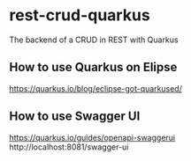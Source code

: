 # rest-crud-quarkus
The backend of a CRUD in REST with Quarkus

## How to use Quarkus on Elipse
https://quarkus.io/blog/eclipse-got-quarkused/

## How to use Swagger UI
https://quarkus.io/guides/openapi-swaggerui  
http://localhost:8081/swagger-ui